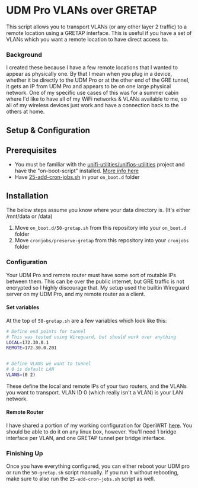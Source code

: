 # UDM Pro VLANs over GRETAP
This script allows you to transport VLANs (or any other layer 2 traffic) to a remote location using a GRETAP interface.
This is useful if you have a set of VLANs which you want a remote location to have direct access to.

### Background
I created these because I have a few remote locations that I wanted to appear as physically one. By that I mean when you
plug in a device, whether it be directly to the UDM Pro or at the other end of the GRE tunnel, it gets an IP from UDM
Pro and appears to be on one large physical network. One of my specific use cases of this was for a summer cabin where
I'd like to have all of my WiFi networks & VLANs available to me, so all of my wireless devices just work and have 
a connection back to the others at home.


## Setup & Configuration
## Prerequisites
- You must be familiar with the [unifi-utilities/unifios-utilities](https://github.com/unifi-utilities/unifios-utilities)
project and have the "on-boot-script" installed. [More info here](https://github.com/unifi-utilities/unifios-utilities/blob/main/on-boot-script/README.md)
- Have [25-add-cron-jobs.sh](https://github.com/unifi-utilities/unifios-utilities/blob/main/on-boot-script/examples/udm-files/on_boot.d/25-add-cron-jobs.sh) in your `on_boot.d` folder

## Installation
The below steps assume you know where your data directory is. (It's either /mnt/data or /data)
1. Move `on_boot.d/50-gretap.sh` from this repository into your `on_boot.d` folder
2. Move `cronjobs/preserve-gretap` from this repository into your `cronjobs` folder

### Configuration
Your UDM Pro and remote router must have some sort of routable IPs between them. This can be over the public
internet, but GRE traffic is not encrypted so I highly discourage that. My setup used the builtin Wireguard server on
my UDM Pro, and my remote router as a client. 

#### Set variables
At the top of `50-gretap.sh` are a few variables which look like this:

```bash
# Define end points for tunnel
# This was tested using Wireguard, but should work over anything
LOCAL=172.30.0.1
REMOTE=172.30.0.201


# Define VLANs we want to tunnel
# 0 is default LAN
VLANS=(0 2)
```

These define the local and remote IPs of your two routers, and the VLANs you want to transport. VLAN ID 0 (which really
isn't a VLAN) is your LAN network. 

#### Remote Router
I have shared a portion of my working configuration for OpenWRT 
[here](https://github.com/alexsobiek/scripts/blob/main/udm-pro/gretap-vlan/openwrt/network). You should be able to do it on any 
linux box, however. You'll need 1 bridge interface per VLAN, and one GRETAP tunnel per bridge interface. 

### Finishing Up
Once you have everything configured, you can either reboot your UDM pro or run the `50-gretap.sh` script manually. If
you run it without rebooting, make sure to also run the `25-add-cron-jobs.sh` script as well.
